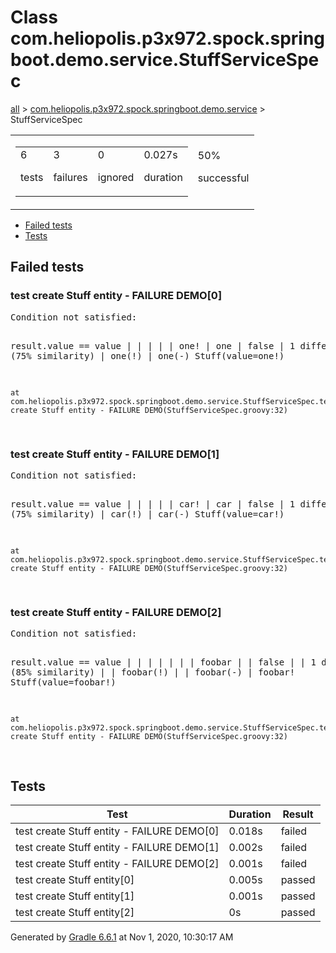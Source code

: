 <!DOCTYPE html>
<html>
<body>
<div id="content">
<h1>Class com.heliopolis.p3x972.spock.springboot.demo.service.StuffServiceSpec</h1>
<div class="breadcrumbs">
<a href="../index.md">all</a> &gt; 
<a href="../packages/com.heliopolis.p3x972.spock.springboot.demo.service.md">com.heliopolis.p3x972.spock.springboot.demo.service</a> &gt; StuffServiceSpec</div>
<div id="summary">
<table>
<tr>
<td>
<div class="summaryGroup">
<table>
<tr>
<td>
<div class="infoBox" id="tests">
<div class="counter">6</div>
<p>tests</p>
</div>
</td>
<td>
<div class="infoBox" id="failures">
<div class="counter">3</div>
<p>failures</p>
</div>
</td>
<td>
<div class="infoBox" id="ignored">
<div class="counter">0</div>
<p>ignored</p>
</div>
</td>
<td>
<div class="infoBox" id="duration">
<div class="counter">0.027s</div>
<p>duration</p>
</div>
</td>
</tr>
</table>
</div>
</td>
<td>
<div class="infoBox failures" id="successRate">
<div class="percent">50%</div>
<p>successful</p>
</div>
</td>
</tr>
</table>
</div>
<div id="tabs">
<ul class="tabLinks">
<li>
<a href="#tab0">Failed tests</a>
</li>
<li>
<a href="#tab1">Tests</a>
</li>
</ul>
<div id="tab0" class="tab">
<h2>Failed tests</h2>
<div class="test">
<a name="test create Stuff entity - FAILURE DEMO[0]"></a>
<h3 class="failures">test create Stuff entity - FAILURE DEMO[0]</h3>
<span class="code">
<pre>Condition not satisfied:

result.value == value
|      |     |  |
|      one!  |  one
|            false
|            1 difference (75% similarity)
|            one(!)
|            one(-)
Stuff(value=one!)

	at com.heliopolis.p3x972.spock.springboot.demo.service.StuffServiceSpec.test create Stuff entity - FAILURE DEMO(StuffServiceSpec.groovy:32)
</pre>
</span>
</div>
<div class="test">
<a name="test create Stuff entity - FAILURE DEMO[1]"></a>
<h3 class="failures">test create Stuff entity - FAILURE DEMO[1]</h3>
<span class="code">
<pre>Condition not satisfied:

result.value == value
|      |     |  |
|      car!  |  car
|            false
|            1 difference (75% similarity)
|            car(!)
|            car(-)
Stuff(value=car!)

	at com.heliopolis.p3x972.spock.springboot.demo.service.StuffServiceSpec.test create Stuff entity - FAILURE DEMO(StuffServiceSpec.groovy:32)
</pre>
</span>
</div>
<div class="test">
<a name="test create Stuff entity - FAILURE DEMO[2]"></a>
<h3 class="failures">test create Stuff entity - FAILURE DEMO[2]</h3>
<span class="code">
<pre>Condition not satisfied:

result.value == value
|      |     |  |
|      |     |  foobar
|      |     false
|      |     1 difference (85% similarity)
|      |     foobar(!)
|      |     foobar(-)
|      foobar!
Stuff(value=foobar!)

	at com.heliopolis.p3x972.spock.springboot.demo.service.StuffServiceSpec.test create Stuff entity - FAILURE DEMO(StuffServiceSpec.groovy:32)
</pre>
</span>
</div>
</div>
<div id="tab1" class="tab">
<h2>Tests</h2>
<table>
<thead>
<tr>
<th>Test</th>
<th>Duration</th>
<th>Result</th>
</tr>
</thead>
<tr>
<td class="failures">test create Stuff entity - FAILURE DEMO[0]</td>
<td class="failures">0.018s</td>
<td class="failures">failed</td>
</tr>
<tr>
<td class="failures">test create Stuff entity - FAILURE DEMO[1]</td>
<td class="failures">0.002s</td>
<td class="failures">failed</td>
</tr>
<tr>
<td class="failures">test create Stuff entity - FAILURE DEMO[2]</td>
<td class="failures">0.001s</td>
<td class="failures">failed</td>
</tr>
<tr>
<td class="success">test create Stuff entity[0]</td>
<td class="success">0.005s</td>
<td class="success">passed</td>
</tr>
<tr>
<td class="success">test create Stuff entity[1]</td>
<td class="success">0.001s</td>
<td class="success">passed</td>
</tr>
<tr>
<td class="success">test create Stuff entity[2]</td>
<td class="success">0s</td>
<td class="success">passed</td>
</tr>
</table>
</div>
</div>
<div id="footer">
<p>
<div>
</div>Generated by 
<a href="http://www.gradle.org">Gradle 6.6.1</a> at Nov 1, 2020, 10:30:17 AM</p>
</div>
</div>
</body>
</html>
